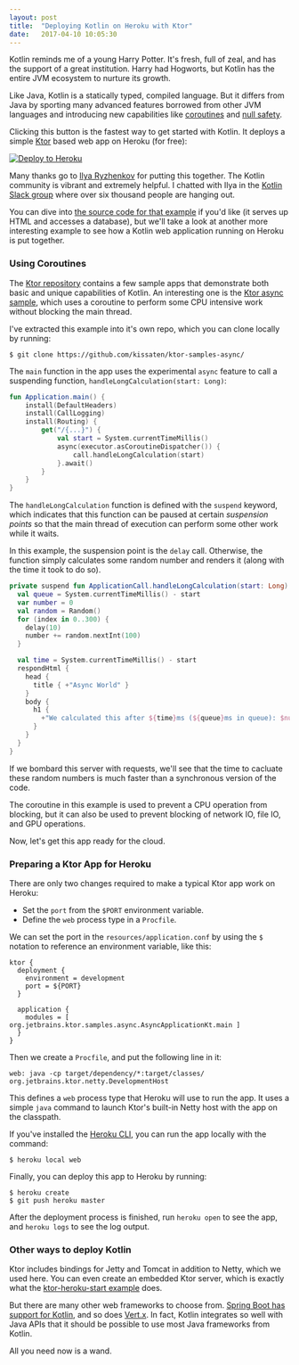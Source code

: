 ```yaml
---
layout: post
title:  "Deploying Kotlin on Heroku with Ktor"
date:   2017-04-10 10:05:30
---
```


Kotlin reminds me of a young Harry Potter. It's fresh, full of zeal, and has the support of a
great institution. Harry had Hogworts, but Kotlin has the
entire JVM ecosystem to nurture its growth.

Like Java, Kotlin is a statically typed, compiled language. But it differs from Java
by sporting many advanced features borrowed from other JVM
languages and introducing new capabilities like
[coroutines](https://kotlinlang.org/docs/reference/coroutines.html) and
[null safety](https://kotlinlang.org/docs/reference/null-safety.html).

Clicking this button is the fastest way to get started with Kotlin. It deploys a simple [Ktor](https://github.com/Kotlin/ktor) based web app on Heroku (for free):

[![Deploy to Heroku](https://camo.githubusercontent.com/c0824806f5221ebb7d25e559568582dd39dd1170/68747470733a2f2f7777772e6865726f6b7563646e2e636f6d2f6465706c6f792f627574746f6e2e706e67)](https://dashboard.heroku.com/new?&template=https%3A%2F%2Fgithub.com%2Forangy%2Fktor-heroku-start)

Many thanks go to [Ilya Ryzhenkov](https://twitter.com/orangy) for putting this together. The Kotlin
community is vibrant and extremely helpful. I chatted with Ilya in the
[Kotlin Slack group](https://kotlinlang.slack.com) where over six thousand people are hanging out.

You can dive into [the source code for that example](https://github.com/orangy/ktor-heroku-start)
if you'd like (it serves up HTML and accesses a database),
but we'll take a look at another more interesting example to see how a Kotlin web application
running on Heroku is put together.

### Using Coroutines

The [Ktor repository](https://github.com/Kotlin/ktor) contains a few sample apps that demonstrate
both basic and unique capabilities of Kotlin. An interesting one is the
[Ktor async sample](https://github.com/Kotlin/ktor/tree/master/ktor-samples/ktor-samples-async),
which uses a coroutine to perform some CPU intensive work without blocking the main thread.

I've extracted this example into it's own repo, which you can clone locally by
running:

```sh-session
$ git clone https://github.com/kissaten/ktor-samples-async/
```

The `main` function in the app uses the experimental `async` feature to call
a suspending function, `handleLongCalculation(start: Long)`:

```kotlin
fun Application.main() {
    install(DefaultHeaders)
    install(CallLogging)
    install(Routing) {
        get("/{...}") {
            val start = System.currentTimeMillis()
            async(executor.asCoroutineDispatcher()) {
                call.handleLongCalculation(start)
            }.await()
        }
    }
}
```

The `handleLongCalculation` function is defined with the `suspend` keyword, which indicates
that this function can be paused at certain *suspension points* so that the main
thread of execution can perform some other work while it waits.

In this example, the suspension point is the `delay` call. Otherwise, the function
simply calculates some random number and renders it (along with the time it took to do so).

```kotlin
private suspend fun ApplicationCall.handleLongCalculation(start: Long) {
  val queue = System.currentTimeMillis() - start
  var number = 0
  val random = Random()
  for (index in 0..300) {
    delay(10)
    number += random.nextInt(100)
  }

  val time = System.currentTimeMillis() - start
  respondHtml {
    head {
      title { +"Async World" }
    }
    body {
      h1 {
        +"We calculated this after ${time}ms (${queue}ms in queue): $number"
      }
    }
  }
}
```

If we bombard this server with requests, we'll see that the time to cacluate
these random numbers is much faster than a synchronous version of the code.

The coroutine in this example is used to prevent a CPU operation from blocking,
but it can also be used to prevent blocking of network IO, file IO, and GPU operations.

Now, let's get this app ready for the cloud.

### Preparing a Ktor App for Heroku

There are only two changes required to make a typical Ktor app work on Heroku:

* Set the `port` from the `$PORT` environment variable.
* Define the `web` process type in a `Procfile`.

We can set the port in the `resources/application.conf` by using the `$` notation to
reference an environment variable, like this:

```
ktor {
  deployment {
    environment = development
    port = ${PORT}
  }

  application {
    modules = [ org.jetbrains.ktor.samples.async.AsyncApplicationKt.main ]
  }
}
```

Then we create a `Procfile`, and put the following line in it:

```
web: java -cp target/dependency/*:target/classes/ org.jetbrains.ktor.netty.DevelopmentHost
```

This defines a `web` process type that Heroku will use to run the app. It uses
a simple `java` command to launch Ktor's built-in Netty host with the app on the classpath.

If you've installed the [Heroku CLI](https://cli.heroku.com), you can run the app locally with
the command:

```
$ heroku local web
```

Finally, you can deploy this app to Heroku by running:

```sh-session
$ heroku create
$ git push heroku master
```

After the deployment process is finished, run `heroku open` to see the app, and
`heroku logs` to see the log output.

### Other ways to deploy Kotlin

Ktor includes bindings for Jetty and Tomcat in addition to Netty, which we used here.
You can even create an embedded Ktor server, which is exactly what the
[ktor-heroku-start example](https://github.com/orangy/ktor-heroku-start) does.

But there are many other web frameworks to choose from. [Spring Boot has
support for Kotlin](https://spring.io/blog/2016/02/15/developing-spring-boot-applications-with-kotlin),
and so does [Vert.x](https://github.com/vert-x3/vertx-examples/tree/master/kotlin-example).
In fact, Kotlin integrates so well with Java APIs that it should be possible to use most Java frameworks from Kotlin.

All you need now is a wand.
